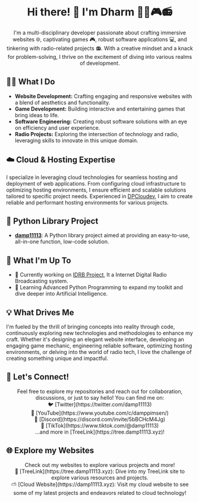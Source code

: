 <h1 align="center">Hi there! 👋 I'm Dharm 👨‍💻🎮📻</h1>

<p align="center">
  I'm a multi-disciplinary developer passionate about crafting immersive websites 🌐, captivating games 🎮, robust software applications 💻, and tinkering with radio-related projects 📻. With a creative mindset and a knack for problem-solving, I thrive on the excitement of diving into various realms of development.
</p>

<h2>👨‍💼 What I Do</h2>

- **Website Development:** Crafting engaging and responsive websites with a blend of aesthetics and functionality.
- **Game Development:** Building interactive and entertaining games that bring ideas to life.
- **Software Engineering:** Creating robust software solutions with an eye on efficiency and user experience.
- **Radio Projects:** Exploring the intersection of technology and radio, leveraging skills to innovate in this unique domain.

<h2>☁️ Cloud & Hosting Expertise</h2>

I specialize in leveraging cloud technologies for seamless hosting and deployment of web applications. From configuring cloud infrastructure to optimizing hosting environments, I ensure efficient and scalable solutions tailored to specific project needs. Experienced in [DPCloudev](https://damp11113.xyz), I aim to create reliable and performant hosting environments for various projects.

<h2>🐍 Python Library Project</h2>

- **[damp11113](https://github.com/damp11113/damp11113-library)**: A Python library project aimed at providing an easy-to-use, all-in-one function, low-code solution.
<h2>🚀 What I'm Up To</h2>

- 🔭 Currently working on [IDRB Project](https://github.com/damp11113/IDRB), It a Internet Digital Radio Broadcasting system.
- 🌱 Learning Advanced Python Programming to expand my toolkit and dive deeper into Artificial Intelligence.

<h2>💡 What Drives Me</h2>

<p>
  I'm fueled by the thrill of bringing concepts into reality through code, continuously exploring new technologies and methodologies to enhance my craft. Whether it's designing an elegant website interface, developing an engaging game mechanic, engineering reliable software, optimizing hosting environments, or delving into the world of radio tech, I love the challenge of creating something unique and impactful.
</p>

<h2>🌟 Let's Connect!</h2>

<p align="center">
  Feel free to explore my repositories and reach out for collaboration, discussions, or just to say hello! You can find me on:
  <br>
  🐦 [Twitter](https://twitter.com/damp11113)
  <br>
  🎥 [YouTube](https://www.youtube.com/c/damppimsen/)
  <br>
  💬 [Discord](https://discord.com/invite/5bBCHcM4Jg)
  <br>
  🎵 [TikTok](https://www.tiktok.com/@damp11113)
  <br>
  ...and more in [TreeLink](https://tree.damp11113.xyz)!
</p>

<h2>🌐 Explore my Websites</h2>

<p align="center">
  Check out my websites to explore various projects and more!
  <br>
  🌳 [TreeLink](https://tree.damp11113.xyz): Dive into my TreeLink site to explore various resources and projects.
  <br>
  ⛅ [Cloud Website](https://damp11113.xyz): Visit my cloud website to see some of my latest projects and endeavors related to cloud technology!
</p>
